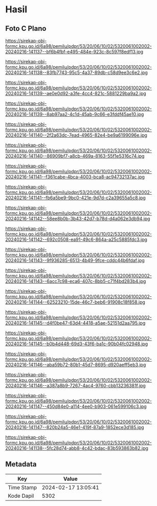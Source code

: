 # Hasil

## Foto C Plano

https://sirekap-obj-formc.kpu.go.id/6a98/pemilu/pdpr/53/20/06/10/02/5320061002002-20240216-141137--bf6b4fbf-e495-484e-923c-8c597f8edf13.jpg

https://sirekap-obj-formc.kpu.go.id/6a98/pemilu/pdpr/53/20/06/10/02/5320061002002-20240216-141138--83fb7743-95c5-4a37-89db-c58d9ee3c6e2.jpg

https://sirekap-obj-formc.kpu.go.id/6a98/pemilu/pdpr/53/20/06/10/02/5320061002002-20240216-141139--ae0e0d92-a3fe-4cc4-821c-5881229ba9a2.jpg

https://sirekap-obj-formc.kpu.go.id/6a98/pemilu/pdpr/53/20/06/10/02/5320061002002-20240216-141139--8ab97aa2-4c1d-45ab-9c66-e3fddf45ae10.jpg

https://sirekap-obj-formc.kpu.go.id/6a98/pemilu/pdpr/53/20/06/10/02/5320061002002-20240216-141140--2f2a63dc-7ead-4965-82e4-be9a6199096e.jpg

https://sirekap-obj-formc.kpu.go.id/6a98/pemilu/pdpr/53/20/06/10/02/5320061002002-20240216-141140--86909bf7-a8cb-469a-8163-55f1e5316c74.jpg

https://sirekap-obj-formc.kpu.go.id/6a98/pemilu/pdpr/53/20/06/10/02/5320061002002-20240216-141141--f361cabe-4bca-4003-bca8-ac94732137ac.jpg

https://sirekap-obj-formc.kpu.go.id/6a98/pemilu/pdpr/53/20/06/10/02/5320061002002-20240216-141141--fb6a5be9-9bc0-421e-9d7d-c2a39655a5c8.jpg

https://sirekap-obj-formc.kpu.go.id/6a98/pemilu/pdpr/53/20/06/10/02/5320061002002-20240216-141142--58ee8b0b-3b43-42d7-b78d-d4a062e3db94.jpg

https://sirekap-obj-formc.kpu.go.id/6a98/pemilu/pdpr/53/20/06/10/02/5320061002002-20240216-141142--692c0508-ea91-49c6-864a-a25c5885fdc3.jpg

https://sirekap-obj-formc.kpu.go.id/6a98/pemilu/pdpr/53/20/06/10/02/5320061002002-20240216-141143--9f936285-6513-4b49-9fce-cddc44b6fdaf.jpg

https://sirekap-obj-formc.kpu.go.id/6a98/pemilu/pdpr/53/20/06/10/02/5320061002002-20240216-141143--6acc7c98-eca6-407c-8bb5-c71f4bd283b4.jpg

https://sirekap-obj-formc.kpu.go.id/6a98/pemilu/pdpr/53/20/06/10/02/5320061002002-20240216-141144--62523210-15de-46c7-beb6-91908c18f858.jpg

https://sirekap-obj-formc.kpu.go.id/6a98/pemilu/pdpr/53/20/06/10/02/5320061002002-20240216-141145--d4f0be47-63d4-4418-a5ae-52151d2aa795.jpg

https://sirekap-obj-formc.kpu.go.id/6a98/pemilu/pdpr/53/20/06/10/02/5320061002002-20240216-141145--b0b4d448-69d3-43f6-ba1c-90b04fc02948.jpg

https://sirekap-obj-formc.kpu.go.id/6a98/pemilu/pdpr/53/20/06/10/02/5320061002002-20240216-141146--aba59b72-80b1-45d7-8695-d920aeff5eb3.jpg

https://sirekap-obj-formc.kpu.go.id/6a98/pemilu/pdpr/53/20/06/10/02/5320061002002-20240216-141146--a387a8b9-7267-4ac4-9760-cbb13236381f.jpg

https://sirekap-obj-formc.kpu.go.id/6a98/pemilu/pdpr/53/20/06/10/02/5320061002002-20240216-141147--450d84e0-a114-4ee0-b903-061e599106c3.jpg

https://sirekap-obj-formc.kpu.go.id/6a98/pemilu/pdpr/53/20/06/10/02/5320061002002-20240216-141147--820b24a5-46e1-419f-87a9-1852ece3d185.jpg

https://sirekap-obj-formc.kpu.go.id/6a98/pemilu/pdpr/53/20/06/10/02/5320061002002-20240216-141138--5fc28d74-abb8-4c42-bdac-83b593863b82.jpg


## Metadata

| Key        | Value               |
| ---------- | ------------------- |
| Time Stamp | 2024-02-17 13:05:41 |
| Kode Dapil | 5302                |



